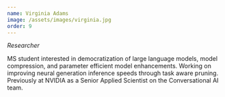 ```yaml
---
name: Virginia Adams
image: /assets/images/virginia.jpg
order: 9
---
```

*Researcher*

MS student interested in democratization of large language models, model compression, and parameter efficient model enhancements. Working on improving neural generation inference speeds through task aware pruning. Previously at NVIDIA as a Senior Applied Scientist on the Conversational AI team.
